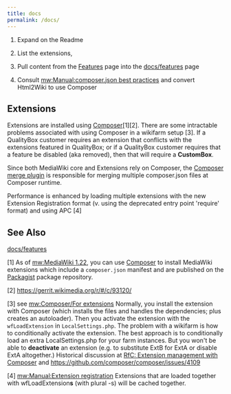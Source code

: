 ```yaml
---
title: docs
permalink: /docs/
---
```


1.  Expand on the Readme

2.  List the extensions,

3.  Pull content from the [Features](https://freephile.org/wiki/Features "wikilink") page into the [docs/features](/docs/features "wikilink") page

4.  Consult [mw:Manual:composer.json best practices](https://mediawiki.org/wiki/Manual:composer.json_best_practices "wikilink") and convert Html2Wiki to use Composer

Extensions
----------

Extensions are installed using [Composer](https://freephile.org/wiki/Composer "wikilink")[1][2]. There are some intractable problems associated with using Composer in a wikifarm setup [3]. If a QualityBox customer requires an extension that conflicts with the extensions featured in QualityBox; or if a QualityBox customer requires that a feature be disabled (aka removed), then that will require a **CustomBox**.

Since both MediaWiki core and Extensions rely on Composer, the [Composer merge plugin](https://github.com/wikimedia/composer-merge-plugin) is responsible for merging multiple composer.json files at Composer runtime.

Performance is enhanced by loading multiple extensions with the new Extension Registration format (v. using the deprecated entry point 'require' format) and using APC [4]

See Also
--------

[docs/features](/docs/features "wikilink")

[1] As of [mw:MediaWiki 1.22](https://mediawiki.org/wiki/MediaWiki_1.22 "wikilink"), you can use [Composer](http://getcomposer.org/) to install MediaWiki extensions which include a `composer.json` manifest and are published on the [Packagist](https://packagist.org/) package repository.

[2] <https://gerrit.wikimedia.org/r/#/c/93120/>

[3] see [mw:Composer/For extensions](https://mediawiki.org/wiki/Composer/For_extensions "wikilink") Normally, you install the extension with Composer (which installs the files and handles the dependencies; plus creates an autoloader). Then you activate the extension with the `wfLoadExtension` in `LocalSettings.php`. The problem with a wikifarm is how to conditionally activate the extension. The best approach is to conditionally load an extra LocalSettings.php for your farm instances. But you won't be able to **deactivate** an extension (e.g. to substitute ExtB for ExtA or disable ExtA altogether.) Historical discussion at [RfC: Extension management with Composer](https://phabricator.wikimedia.org/T467#1343633) and <https://github.com/composer/composer/issues/4109>

[4] [mw:Manual:Extension registration](https://mediawiki.org/wiki/Manual:Extension_registration "wikilink") Extensions that are loaded together with wfLoadExtension**s** (with plural -s) will be cached together.